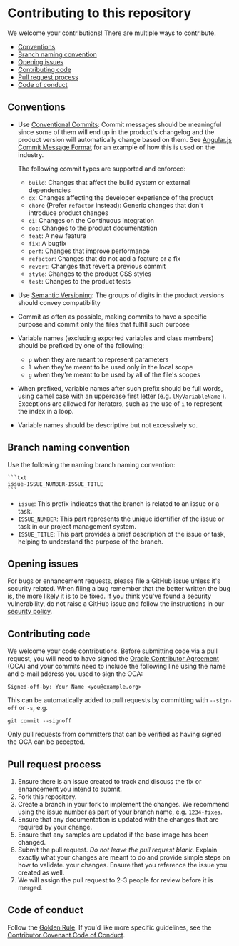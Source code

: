 # Contributing to this repository <!-- omit in toc -->

We welcome your contributions! There are multiple ways to contribute.

- [Conventions](#conventions)
- [Branch naming convention](#branch-naming-convention)
- [Opening issues](#opening-issues)
- [Contributing code](#contributing-code)
- [Pull request process](#pull-request-process)
- [Code of conduct](#code-of-conduct)

## Conventions

- Use [Conventional Commits](https://www.conventionalcommits.org/en/v1.0.0/):
    Commit messages should be meaningful since some of them will end up in the
    product's changelog and the product version will automatically change based
    on them. See [Angular.js Commit Message Format](https://gist.github.com/brianclements/841ea7bffdb01346392c)
    for an example of how this is used on the industry.

    The following commit types are supported and enforced:

    - `build`: Changes that affect the build system or external dependencies
    - `dx`: Changes affecting the developer experience of the product
    - `chore` (Prefer `refactor` instead): Generic changes that don't introduce
        product changes
    - `ci`: Changes on the Continuous Integration
    - `doc`: Changes to the product documentation
    - `feat`: A new feature
    - `fix`: A bugfix
    - `perf`: Changes that improve performance
    - `refactor`: Changes that do not add a feature or a fix
    - `revert`: Changes that revert a previous commit
    - `style`: Changes to the product CSS styles
    - `test`: Changes to the product tests

- Use [Semantic Versioning](https://semver.org/): The groups of digits in the
    product versions should convey compatibility
- Commit as often as possible, making commits to have a specific purpose and
  commit only the files that fulfill such purpose
- Variable names (excluding exported variables and class members) should be
    prefixed by one of the following:

    - `p` when they are meant to represent parameters
    - `l` when they're meant to be used only in the local scope
    - `g` when they're meant to be used by all of the file's scopes

- When prefixed, variable names after such prefix should be full words, using
    camel case with an uppercase first letter (e.g. `lMyVariableName` ).
    Exceptions are allowed for iterators, such as the use of `i` to represent
    the index in a loop.
- Variable names should be descriptive but not excessively so.

## Branch naming convention

Use the following the naming branch naming convention:

    ```txt
    issue-ISSUE_NUMBER-ISSUE_TITLE
    ```

- `issue`: This prefix indicates that the branch is related to an issue or a task.
- `ISSUE_NUMBER`: This part represents the unique identifier of the issue or
  task in our project management system.
- `ISSUE_TITLE`: This part provides a brief description of the issue or task,
  helping to understand the purpose of the branch.

## Opening issues

For bugs or enhancement requests, please file a GitHub issue unless it's
security related. When filing a bug remember that the better written the bug is,
the more likely it is to be fixed. If you think you've found a security
vulnerability, do not raise a GitHub issue and follow the instructions in our
[security policy](./SECURITY.md).

## Contributing code

We welcome your code contributions. Before submitting code via a pull request,
you will need to have signed the [Oracle Contributor Agreement][OCA] (OCA) and
your commits need to include the following line using the name and e-mail
address you used to sign the OCA:

```text
Signed-off-by: Your Name <you@example.org>
```

This can be automatically added to pull requests by committing with `--sign-off`
or `-s`, e.g.

```text
git commit --signoff
```

Only pull requests from committers that can be verified as having signed the OCA
can be accepted.

## Pull request process

1. Ensure there is an issue created to track and discuss the fix or enhancement
   you intend to submit.
1. Fork this repository.
1. Create a branch in your fork to implement the changes. We recommend using
   the issue number as part of your branch name, e.g. `1234-fixes`.
1. Ensure that any documentation is updated with the changes that are required
   by your change.
1. Ensure that any samples are updated if the base image has been changed.
1. Submit the pull request. *Do not leave the pull request blank*. Explain exactly
   what your changes are meant to do and provide simple steps on how to validate.
   your changes. Ensure that you reference the issue you created as well.
1. We will assign the pull request to 2-3 people for review before it is merged.

## Code of conduct

Follow the [Golden Rule](https://en.wikipedia.org/wiki/Golden_Rule). If you'd
like more specific guidelines, see the [Contributor Covenant Code of Conduct][COC].

[OCA]: https://oca.opensource.oracle.com
[COC]: https://www.contributor-covenant.org/version/1/4/code-of-conduct/
